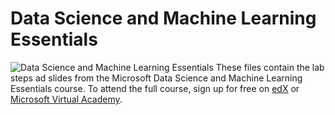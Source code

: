 # Data Science and Machine Learning Essentials
![Data Science and Machine Learning Essentials](https://webview.edx.org/sites/default/files/styles/course_video_banner/public/course/image/featured-card/dat203x-course_image-378x225.png)
These files contain the lab steps ad slides from the Microsoft Data Science and Machine Learning Essentials course. To attend the full course, sign up for free on [edX](https://www.edx.org/course/data-science-machine-learning-essentials-microsoft-dat203x) or [Microsoft Virtual Academy](https://mva.microsoft.com/en-us/training-courses/data-science-and-machine-learning-essentials-14100?l=UyhoTxWdB_3505050723).

